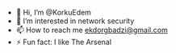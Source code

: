- 👋 Hi, I’m @KorkuEdem
- 👀 I’m interested in network security
- 📫 How to reach me ekdorgbadzi@gmail.com
- ⚡ Fun fact: I like The Arsenal

<!---
KorkuEdem/KorkuEdem is a ✨ special ✨ repository because its `README.md` (this file) appears on your GitHub profile.
You can click the Preview link to take a look at your changes.
--->
